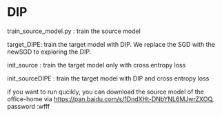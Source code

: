 # DIP

train_source_model.py : train the source model

target_DIPE: train the target model with DIP. We replace the SGD with the newSGD to exploring the DIP.

init_source : train the target model only with cross entropy loss

init_sourceDIPE : train the target model with DIP and cross entropy loss

if you want to run qucikly, you can download the source model of the office-home via https://pan.baidu.com/s/1DndXHt-DNbYNL6MJwrZXOQ, password :wfff
